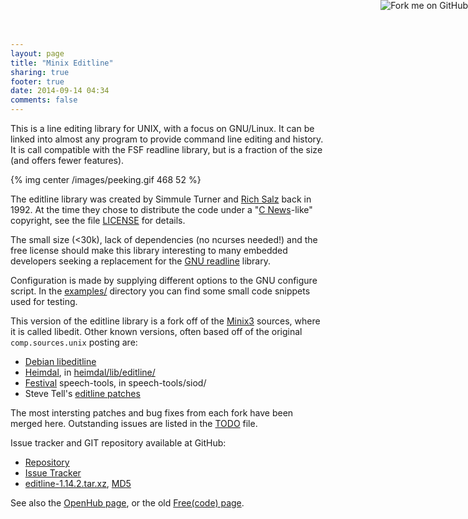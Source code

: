 ```yaml
---
layout: page
title: "Minix Editline"
sharing: true
footer: true
date: 2014-09-14 04:34
comments: false
---
```


<a href="https://github.com/troglobit/editline"><img style="position: absolute; top: 0; right: 0; border: none; box-shadow: none;" src="https://camo.githubusercontent.com/365986a132ccd6a44c23a9169022c0b5c890c387/68747470733a2f2f73332e616d617a6f6e6177732e636f6d2f6769746875622f726962626f6e732f666f726b6d655f72696768745f7265645f6161303030302e706e67" alt="Fork me on GitHub" data-canonical-src="https://s3.amazonaws.com/github/ribbons/forkme_right_red_aa0000.png"></a>

This is a line editing library for UNIX, with a focus on GNU/Linux.
It can be linked into almost any program to provide command line
editing and history.  It is call compatible with the FSF readline
library, but is a fraction of the size (and offers fewer features).

{% img center /images/peeking.gif 468 52 %}

The editline library was created by Simmule Turner and
[Rich Salz](http://en.wikipedia.org/wiki/Rich_Salz) back in 1992.  At
the time they chose to distribute the code under a
"[C News](http://en.wikipedia.org/wiki/C_News)-like"
copyright, see the file
[LICENSE](https://github.com/troglobit/editline/blob/master/LICENSE)
for details.

The small size (<30k), lack of dependencies (no ncurses needed!) and
the free license should make this library interesting to many embedded
developers seeking a replacement for the
[GNU readline](http://directory.fsf.org/project/readline/) library.

Configuration is made by supplying different options to the GNU
configure script.  In the
[examples/](https://github.com/troglobit/editline/tree/master/examples)
directory you can find some small code snippets used for testing.

This version of the editline library is a fork off of the
[Minix3](http://www.minix3.org/) sources, where it is called
libedit. Other known versions, often based off of the original
`comp.sources.unix` posting are:

* [Debian libeditline](http://packages.qa.debian.org/e/editline.html)
* [Heimdal](http://www.h5l.org/), in
  [heimdal/lib/editline/](http://github.com/heimdal/heimdal/tree/master/lib/editline/)
* [Festival](http://festvox.org/festival/) speech-tools, in
  speech-tools/siod/
* Steve Tell's [editline patches](http://www.cs.unc.edu/~tell/dist.html)

The most intersting patches and bug fixes from each fork have been
merged here.  Outstanding issues are listed in the
[TODO](https://github.com/troglobit/editline/blob/master/TODO) file.

Issue tracker and GIT repository available at GitHub:

   * [Repository](http://github.com/troglobit/editline)
   * [Issue Tracker](http://github.com/troglobit/editline/issues)
   * [editline-1.14.2.tar.xz](ftp://troglobit.com/editline/editline-1.14.2.tar.xz),
     [MD5](ftp://troglobit.com/editline/editline-1.14.2.tar.xz.md5)

See also the [OpenHub page](https://www.openhub.net/p/editline), or
the old [Free(code) page](http://freecode.com/projects/minix-editline).


